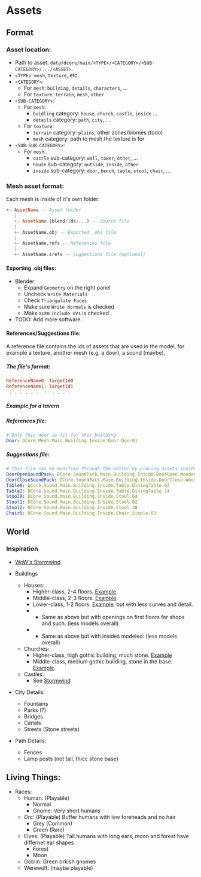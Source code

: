 # Assets

## Format

### Asset location:
- Path to asset: `data/dcore/main/<TYPE>/<CATEGORY>/<SUB-CATEGORY>/.../<ASSET>`. 
- `<TYPE>`: `mesh`, `texture`, etc.
- `<CATEGORY>`:
  - For `mesh`: `building`, `details`, `characters`, ...
  - For `texture`: `terrain`, `mesh`, `other`
- `<SUB-CATEGORY>`:
  - For `mesh`:
    - `buidling` category: `house`, `church`, `castle`, `inside` ...
    - `details` category: `path`, `city`, ...
  - For `texture`:
    - `terrain` category: `plains`, other zones/biomes (todo)
    - `mesh` category: path to mesh the texture is for
- `<SUB-SUB-CATEGORY>`:
  - For `mesh`:
    - `castle` sub-category: `wall`, `tower`, `other`, ...
    - `house` sub-category: `outside`, `inside`, `other`
    - `inside` sub-category: `door`, `bench`, `table`, `stool`, `chair`, ...
    

### Mesh asset format:

Each mesh is inside of it's own folder:
```haskell
+- AssetName -- Asset folder
   |
   +- AssetName.(blend/3ds/...) -- Source file
   |
   +- AssetName.obj -- Exported .obj file
   |
   +- AssetName.refs -- References file
   |
   +- AssetName.srefs -- Suggestions file (optional)
```

#### Exporting .obj files:

- Blender:
  - Expand `Geometry` on the right panel
  - Uncheck `Write Materials`
  - Check `Triangulate Faces`
  - Make sure `Write Normals` is checked
  - Make sure `Include UVs` is checked
- TODO: Add more software.

#### References/Suggestions file:

A reference file contains the ids of assets that are used in the model,
for example a texture, another mesh (e.g. a door), a sound (maybe).

##### The file's format:

```haskell
ReferenceName0: TargetId0
ReferenceName1: TargetId1
 . . . . . .  :  . . . .
```

##### Example for a tavern

##### References file:
```yaml
# Only this door is fit for this building
Door: DCore.Mesh.Main.Building.Inside.Door.Door01
```

##### Suggestions file:
```yaml
# This file can be modified through the editor by placing assets inside of the house.
DoorOpenSoundPack: DCore.SoundPack.Main.Building.Inside.DoorOpen.Wooden
DoorCloseSoundPack: DCore.SoundPack.Main.Building.Inside.DoorClose.Wooden
Table0: DCore.Sound.Main.Building.Inside.Table.DiningTable.02
Table1: DCore.Sound.Main.Building.Inside.Table.DiningTable.14
Stool0: DCore.Sound.Main.Building.Inside.Stool.64
Stool1: DCore.Sound.Main.Building.Inside.Stool.02
Stool2: DCore.Sound.Main.Building.Inside.Stool.38
Chair0: DCore.Sound.Main.Building.Inside.Chair.Simple.03
```

## World

### Inspiration
- [WoW's Stormwind][stormwind]

- Buildings
  - Houses:
    - Higher-class, 2-4 floors. [Example][houses.middle-class.example]
    - Middle-class, 2-3 floors. [Example][houses.higher-class.example]
    - Lower-class, 1-2 floors. [Example][houses.lower-class.example], but with less curves and detail.
    - + Same as above but with openings on first floors for shops and such. (less models overall)
    - + Same as above but with insides modeled. (less models overall)
  - Churches:
    - Higher-class, high gothic building, much stone. [Example][church.higher-class.example]
    - Middle-class, medium gothic building, stone in the base. [Example][church.middle-class.example]
  - Castles:
    - See [Stormwind][stormwind]
- City Details:
  - Fountains
  - Parks (?)
  - Bridges
  - Canals
  - Streets (Stone streets)
- Path Details:
  - Fences
  - Lamp posts (not tall, thicc stone base)

[stormwind]: https://www.google.com/search?q=world+of+warcraft+classic+stormwind&tbm=isch
[houses.middle-class.example]: https://www.pinterest.ru/pin/350647520989843174/
[houses.higher-class.example]: https://en.wikipedia.org/wiki/Brick_Gothic#/media/File:00_Bruges_JPG6.jpg
[houses.lower-class.example]:  https://wow.zamimg.com/uploads/screenshots/normal/877374-wcbuild.jpg
[church.higher-class.example]: https://wowpedia.fandom.com/wiki/Tranquil_Gardens_Cemetery?file=Tranquil_Gardens_Cemetery.jpg
[church.middle-class.example]: https://thumbs.dreamstime.com/z/medieval-stone-church-wooden-roof-voss-norway-46971883.jpg

## Living Things:

- Races:
  - Human: (Playable)
    - Normal
    - Gnome: Very short humans
  - Orc: (Playable) Buffer humans with low foreheads and no hair
    - Grey (Common)
    - Green (Rare)
  - Elves: (Playable) Tall humans with long ears, moon and forest have differnet ear shapes
    - Forest
    - Moon
  - Goblin: Green orkish gnomes
  - Werewolf: (maybe playable)
    
